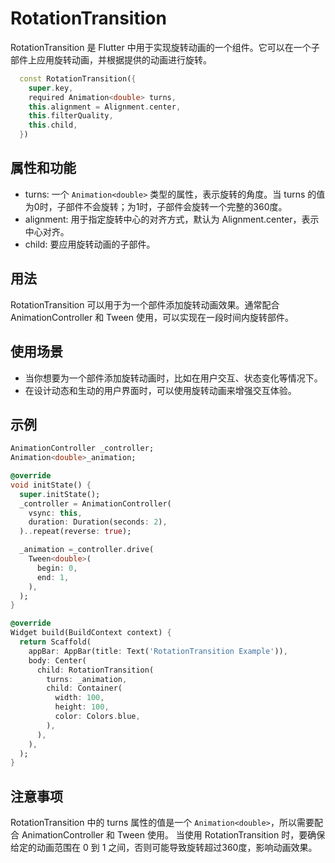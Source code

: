 # RotationTransition

RotationTransition 是 Flutter 中用于实现旋转动画的一个组件。它可以在一个子部件上应用旋转动画，并根据提供的动画进行旋转。

```dart
  const RotationTransition({
    super.key,
    required Animation<double> turns,
    this.alignment = Alignment.center,
    this.filterQuality,
    this.child,
  })
```

## 属性和功能

- turns: 一个 `Animation<double>` 类型的属性，表示旋转的角度。当 turns 的值为0时，子部件不会旋转；为1时，子部件会旋转一个完整的360度。
- alignment: 用于指定旋转中心的对齐方式，默认为 Alignment.center，表示中心对齐。
- child: 要应用旋转动画的子部件。

## 用法

RotationTransition 可以用于为一个部件添加旋转动画效果。通常配合 AnimationController 和 Tween 使用，可以实现在一段时间内旋转部件。

## 使用场景

- 当你想要为一个部件添加旋转动画时，比如在用户交互、状态变化等情况下。
- 在设计动态和生动的用户界面时，可以使用旋转动画来增强交互体验。

## 示例

```dart
AnimationController _controller;
Animation<double>_animation;

@override
void initState() {
  super.initState();
  _controller = AnimationController(
    vsync: this,
    duration: Duration(seconds: 2),
  )..repeat(reverse: true);

  _animation =_controller.drive(
    Tween<double>(
      begin: 0,
      end: 1,
    ),
  );
}

@override
Widget build(BuildContext context) {
  return Scaffold(
    appBar: AppBar(title: Text('RotationTransition Example')),
    body: Center(
      child: RotationTransition(
        turns: _animation,
        child: Container(
          width: 100,
          height: 100,
          color: Colors.blue,
        ),
      ),
    ),
  );
}
```

## 注意事项

RotationTransition 中的 turns 属性的值是一个 `Animation<double>`，所以需要配合 AnimationController 和 Tween 使用。
当使用 RotationTransition 时，要确保给定的动画范围在 0 到 1 之间，否则可能导致旋转超过360度，影响动画效果。
